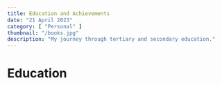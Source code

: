```yaml
---
title: Education and Achievements
date: "21 April 2023"
category: [ "Personal" ]
thumbnail: "/books.jpg"
description: "My journey through tertiary and secondary education."
---
```


# Education
